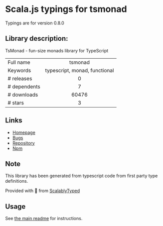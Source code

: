 
# Scala.js typings for tsmonad

Typings are for version 0.8.0

## Library description:
TsMonad - fun-size monads library for TypeScript

|                    |                 |
| ------------------ | :-------------: |
| Full name          | tsmonad |
| Keywords           | typescript, monad, functional |
| # releases         | 0 |
| # dependents       | 7 |
| # downloads        | 60476 |
| # stars            | 3 |

## Links
- [Homepage](https://github.com/cbowdon/TsMonad#readme)
- [Bugs](https://github.com/cbowdon/TsMonad/issues)
- [Repository](https://github.com/cbowdon/TsMonad)
- [Npm](https://www.npmjs.com/package/tsmonad)
    


## Note
This library has been generated from typescript code from first party type definitions.

Provided with :purple_heart: from [ScalablyTyped](https://github.com/oyvindberg/ScalablyTyped)

## Usage
See [the main readme](../../readme.md) for instructions.


